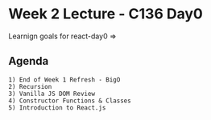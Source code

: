 # Week 2 Lecture - C136 Day0

Learnign goals for react-day0 => 

## Agenda

    1) End of Week 1 Refresh - BigO
    2) Recursion
    3) Vanilla JS DOM Review
    4) Constructor Functions & Classes
    5) Introduction to React.js

### 
